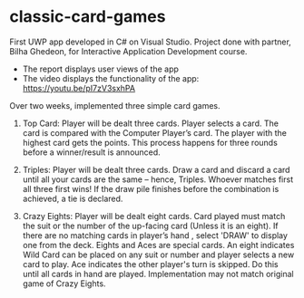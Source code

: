 # classic-card-games
First UWP app developed in C# on Visual Studio. Project done with partner, Bilha Ghedeon, for Interactive Application Development course. 

- The report displays user views of the app
- The video displays the functionality of the app: https://youtu.be/pI7zV3sxhPA

Over two weeks, implemented three simple card games. 

1. Top Card:
Player will be dealt three cards. Player selects a card. The card is compared with the Computer Player’s card. The player with the highest card gets the points. This process happens for three rounds before a winner/result is announced. 

2. Triples:
Player will be dealt three cards. Draw a card and discard a card until all your cards are the same – hence, Triples. Whoever matches first all three first wins! If the draw pile finishes before the combination is achieved, a tie is declared.

3. Crazy Eights:
Player will be dealt eight cards. Card played must match the suit or the number of the up-facing card (Unless it is an eight). If there are no matching cards in player’s hand , select 'DRAW' to display one from the deck. Eights and Aces are special cards. An eight indicates Wild Card can be placed on any suit or number and player selects a new card to play. Ace indicates the other player's turn is skipped. Do this until all cards in hand are played. Implementation may not match original game of Crazy Eights. 
